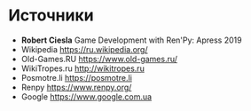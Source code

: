 # Источники

* **Robert Ciesla** Game Development with Ren'Py: Apress 2019
* Wikipedia https://ru.wikipedia.org/
* Old-Games.RU https://www.old-games.ru/
* WikiTropes.ru http://wikitropes.ru
* Posmotre.li https://posmotre.li
* Renpy https://www.renpy.org/
* Google https://www.google.com.ua
